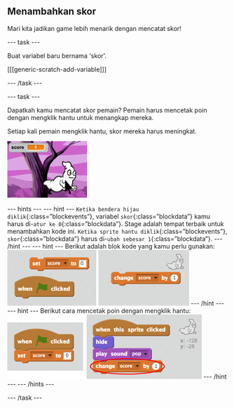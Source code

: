 ## Menambahkan skor

Mari kita jadikan game lebih menarik dengan mencatat skor!

\--- task \---

Buat variabel baru bernama 'skor'.

[[[generic-scratch-add-variable]]]

\--- /task \---

\--- task \---

Dapatkah kamu mencatat skor pemain? Pemain harus mencetak poin dengan mengklik hantu untuk menangkap mereka.

Setiap kali pemain mengklik hantu, skor mereka harus meningkat.

![Meningkatkan skor](images/ghost-score-test.png)

\--- hints \--- \--- hint \--- `Ketika bendera hijau diklik`{:class=”blockevents”}, variabel `skor`{:class=”blockdata”} kamu harus di-`atur ke 0`{:class=”blockdata”}. Stage adalah tempat terbaik untuk menambahkan kode ini. `Ketika sprite hantu diklik`{:class=”blockevents”}, `skor`{:class=”blockdata”} harus di-`ubah sebesar 1`{:class=”blockdata”}. \--- /hint \--- \--- hint \--- Berikut adalah blok kode yang kamu perlu gunakan: ![screenshot](images/ghost-score-blocks.png) \--- /hint \--- \--- hint \--- Berikut cara mencetak poin dengan mengklik hantu: ![screenshot](images/ghost-score-code.png) \--- /hint \--- \--- /hints \---

\--- /task \---